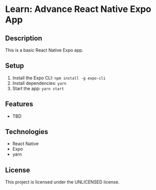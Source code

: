 # Learn: Advance React Native Expo App

## Description

This is a basic React Native Expo app.

## Setup

1. Install the Expo CLI: `npm install -g expo-cli`
2. Install dependencies: `yarn`
3. Start the app: `yarn start`

## Features

- TBD

## Technologies

- React Native
- Expo
- yarn

## License

This project is licensed under the UNLICENSED license.

